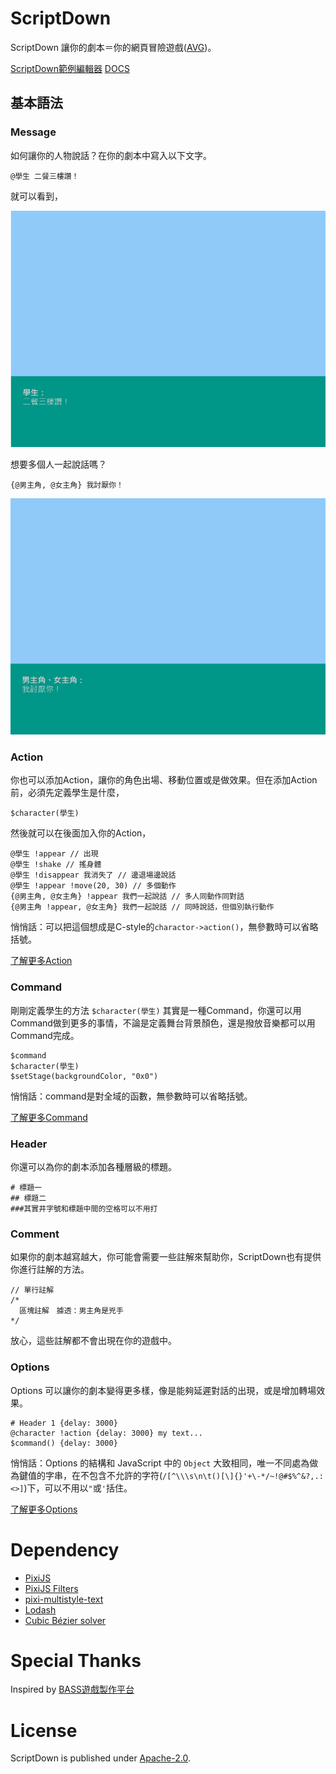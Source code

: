 # ScriptDown

ScriptDown 讓你的劇本＝你的網頁冒險遊戲([AVG](https://zh.wikipedia.org/zh-tw/%E5%86%92%E9%99%A9%E6%B8%B8%E6%88%8F))。

[ScriptDown範例編輯器](https://pp253.github.io/script-down/test/editor.html)
[DOCS](./docs/index.md)
## 基本語法

### Message

如何讓你的人物說話？在你的劇本中寫入以下文字。

```
@學生 二餐三樓讚！
```

就可以看到，

![@學生 二餐三樓讚！](./docs/demo1.PNG)

想要多個人一起說話嗎？

```
{@男主角, @女主角} 我討厭你！
```

![{@男主角, @女主角} 我討厭你！](./docs/demo2.PNG)

### Action

你也可以添加Action，讓你的角色出場、移動位置或是做效果。但在添加Action前，必須先定義學生是什麼，

```
$character(學生)
```

然後就可以在後面加入你的Action，

```
@學生 !appear // 出現
@學生 !shake // 搖身體
@學生 !disappear 我消失了 // 邊退場邊說話
@學生 !appear !move(20, 30) // 多個動作
{@男主角, @女主角} !appear 我們一起說話 // 多人同動作同對話
{@男主角 !appear, @女主角} 我們一起說話 // 同時說話，但個別執行動作
```

悄悄話：可以把這個想成是C-style的`charactor->action()`，無參數時可以省略括號。

[了解更多Action](./docs/actions.md)

### Command

剛剛定義學生的方法 `$character(學生)` 其實是一種Command，你還可以用Command做到更多的事情，不論是定義舞台背景顏色，還是撥放音樂都可以用Command完成。

```
$command
$character(學生)
$setStage(backgroundColor, "0x0")
```

悄悄話：command是對全域的函數，無參數時可以省略括號。

[了解更多Command](./docs/commands.md)

### Header

你還可以為你的劇本添加各種層級的標題。

```
# 標題一
## 標題二
###其實井字號和標題中間的空格可以不用打
```

### Comment

如果你的劇本越寫越大，你可能會需要一些註解來幫助你，ScriptDown也有提供你進行註解的方法。

```
// 單行註解
/*
  區塊註解　據透：男主角是兇手
*/
```

放心，這些註解都不會出現在你的遊戲中。

### Options

Options 可以讓你的劇本變得更多樣，像是能夠延遲對話的出現，或是增加轉場效果。

```
# Header 1 {delay: 3000}
@character !action {delay: 3000} my text...
$command() {delay: 3000}
```

悄悄話：Options 的結構和 JavaScript 中的 `Object` 大致相同，唯一不同處為做為鍵值的字串，在不包含不允許的字符(`/[^\\\s\n\t()[\]{}'+\-*/~!@#$%^&?,.:<>]`)下，可以不用以`"`或`'`括住。

[了解更多Options](./docs/options.md)

# Dependency

- [PixiJS](http://www.pixijs.com/)
- [PixiJS Filters](https://github.com/pixijs/pixi-filters)
- [pixi-multistyle-text](https://github.com/tleunen/pixi-multistyle-text)
- [Lodash](https://lodash.com/)
- [Cubic Bézier solver](https://www.npmjs.com/package/cubic-bezier)

# Special Thanks

Inspired by [BASS遊戲製作平台](http://bassavg.com/games.php)

# License

ScriptDown is published under [Apache-2.0](./LICENSE).
